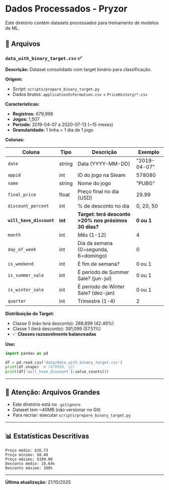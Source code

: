 # Dados Processados - Pryzor

Este diretório contém datasets processados para treinamento de modelos de ML.

## 📁 Arquivos

### `data_with_binary_target.csv` ✅

**Descrição:** Dataset consolidado com target binário para classificação.

**Origem:**
- Script: `scripts/prepare_binary_target.py`
- Dados brutos: `applicationInformation.csv` + `PriceHistory/*.csv`

**Características:**
- **Registros:** 679,998
- **Jogos:** 1,507
- **Período:** 2019-04-07 a 2020-07-13 (~15 meses)
- **Granularidade:** 1 linha = 1 dia de 1 jogo

**Colunas:**

| Coluna | Tipo | Descrição | Exemplo |
|--------|------|-----------|---------|
| `date` | string | Data (YYYY-MM-DD) | "2019-04-07" |
| `appid` | int | ID do jogo na Steam | 578080 |
| `name` | string | Nome do jogo | "PUBG" |
| `final_price` | float | Preço final no dia (USD) | 29.99 |
| `discount_percent` | int | % de desconto no dia | 0, 20, 50 |
| **`will_have_discount`** | **int** | **Target: terá desconto >20% nos próximos 30 dias?** | **0 ou 1** |
| `month` | int | Mês (1-12) | 4 |
| `day_of_week` | int | Dia da semana (0=segunda, 6=domingo) | 0 |
| `is_weekend` | int | É fim de semana? | 0 ou 1 |
| `is_summer_sale` | int | É período de Summer Sale? (jun-jul) | 0 ou 1 |
| `is_winter_sale` | int | É período de Winter Sale? (dez-jan) | 0 ou 1 |
| `quarter` | int | Trimestre (1-4) | 2 |

**Distribuição do Target:**
- Classe 0 (não terá desconto): 288,899 (42.49%)
- Classe 1 (terá desconto): 391,099 (57.51%)
- ✅ **Classes razoavelmente balanceadas**

**Uso:**
```python
import pandas as pd

df = pd.read_csv('data/data_with_binary_target.csv')
print(df.shape)  # (679998, 12)
print(df['will_have_discount'].value_counts())
```

---

## 🚫 Atenção: Arquivos Grandes

- Este diretório está no `.gitignore`
- Dataset tem ~40MB (não versionar no Git)
- Para recriar: executar `scripts/prepare_binary_target.py`

---

## 📊 Estatísticas Descritivas

```
Preço médio: $16.73
Preço mínimo: $0.49
Preço máximo: $199.00
Desconto médio: 10.64%
Desconto máximo: 100%
```

---

**Última atualização:** 21/10/2025
